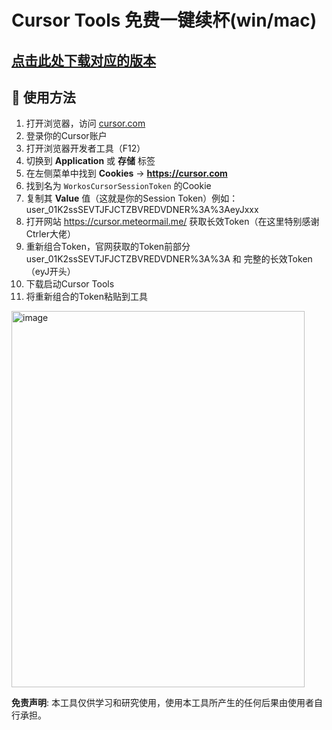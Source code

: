 # Cursor Tools 免费一键续杯(win/mac)
[点击此处下载对应的版本](https://github.com/HalfWater-yibao/Cursor-Free-Tools/releases/tag/v1.0.0)
-----------
## 🚀 使用方法

1. 打开浏览器，访问 [cursor.com](https://cursor.com)
2. 登录你的Cursor账户
3. 打开浏览器开发者工具（F12）
4. 切换到 **Application** 或 **存储** 标签
5. 在左侧菜单中找到 **Cookies** → **https://cursor.com**
6. 找到名为 `WorkosCursorSessionToken` 的Cookie
7. 复制其 **Value** 值（这就是你的Session Token）例如：user_01K2ssSEVTJFJCTZBVREDVDNER%3A%3AeyJxxx
8. 打开网站 https://cursor.meteormail.me/  获取长效Token（在这里特别感谢Ctrler大佬）
9. 重新组合Token，官网获取的Token前部分user_01K2ssSEVTJFJCTZBVREDVDNER%3A%3A 和 完整的长效Token（eyJ开头）
10. 下载启动Cursor Tools
11. 将重新组合的Token粘贴到工具

<img width="469" height="602" alt="image" src="https://github.com/user-attachments/assets/335ca6bf-df66-42c7-9803-c893af8bc0ef" />





**免责声明**: 本工具仅供学习和研究使用，使用本工具所产生的任何后果由使用者自行承担。
